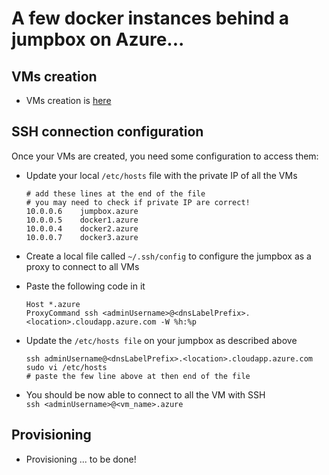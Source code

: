 # A few docker instances behind a jumpbox on Azure...

## VMs creation
* VMs creation is [here](vm_creation)

## SSH connection configuration
Once your VMs are created, you need some configuration to access them:   
* Update your local `/etc/hosts` file with the private IP of all the VMs   
  ```
  # add these lines at the end of the file
  # you may need to check if private IP are correct!
  10.0.0.6    jumpbox.azure
  10.0.0.5    docker1.azure
  10.0.0.4    docker2.azure
  10.0.0.7    docker3.azure
  ```

* Create a local file called `~/.ssh/config` to configure the jumpbox as a proxy to connect to all VMs   
* Paste the following code in it   
  ```
  Host *.azure
  ProxyCommand ssh <adminUsername>@<dnsLabelPrefix>.<location>.cloudapp.azure.com -W %h:%p
  ```

* Update the `/etc/hosts file` on your jumpbox as described above   
  ```
  ssh adminUsername@<dnsLabelPrefix>.<location>.cloudapp.azure.com
  sudo vi /etc/hosts
  # paste the few line above at then end of the file
  ```

* You should be now able to connect to all the VM with SSH   
  `ssh <adminUsername>@<vm_name>.azure`

## Provisioning  
* Provisioning ... to be done!
